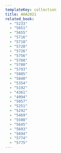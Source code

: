 ```yaml
---
templateKey: collection
title: AHA2021
related_book:
  - "5233"
  - "5651"
  - "5655"
  - "5716"
  - "5718"
  - "5720"
  - "5726"
  - "5756"
  - "5768"
  - "5780"
  - "5793"
  - "5805"
  - "5840"
  - "5354"
  - "5192"
  - "4361"
  - "4994"
  - "5057"
  - "5251"
  - "5292"
  - "5469"
  - "5508"
  - "5645"
  - "5693"
  - "5694"
  - "5774"
  - "5775"
---
```

